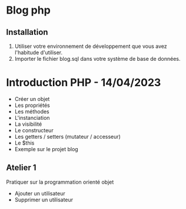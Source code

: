 # Blog php

## Installation
1. Utiliser votre environnement de développement que vous avez l'habitude d'utiliser.
2. Importer le fichier blog.sql dans votre système de base de données.

# Introduction PHP - 14/04/2023
- Créer un objet
- Les propriétés
- Les méthodes
- L'instanciation
- La visibilité
- Le constructeur
- Les getters / setters (mutateur / accesseur)
- Le $this
- Exemple sur le projet blog

## Atelier 1
Pratiquer sur la programmation orienté objet
- Ajouter un utilisateur
- Supprimer un utilisateur